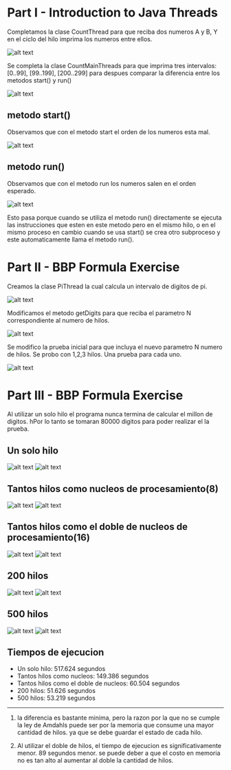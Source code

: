 # Part I - Introduction to Java Threads

Completamos la clase CountThread para que reciba dos numeros A y B, Y en el ciclo del hilo imprima los numeros entre ellos.

![alt text](https://github.com/diego2097/lab1-arsw/blob/master/BBP_formula/img/picture_1.1.PNG "CountThread")

Se completa la clase CountMainThreads para que imprima tres intervalos: [0..99], [99..199], [200..299] para despues comparar la diferencia entre los metodos start() y run()

![alt text](https://github.com/diego2097/lab1-arsw/blob/master/BBP_formula/img/picture_1.2.PNG "CountThreadsMain")

## metodo start()
Observamos que con el metodo start el orden de los numeros esta mal. 

![alt text](https://github.com/diego2097/lab1-arsw/blob/master/BBP_formula/img/picture_start.PNG "start")

## metodo run()
Observamos que con el metodo run los numeros salen en el orden esperado. 

![alt text](https://github.com/diego2097/lab1-arsw/blob/master/BBP_formula/img/picture_run.PNG "Run")

Esto pasa porque cuando se utiliza el metodo run() directamente se ejecuta las instrucciones que esten en este metodo pero en el mismo hilo, o en el mismo proceso
en cambio cuando se usa start() se crea otro subproceso y este automaticamente llama el metodo run(). 

# Part II - BBP Formula Exercise

Creamos la clase PiThread la cual calcula un intervalo de digitos de pi. 

![alt text](https://github.com/diego2097/lab1-arsw/blob/master/BBP_formula/img/picture_2.1.PNG "PiThread")

Modificamos el metodo getDigits para que reciba el parametro N correspondiente al numero de hilos.

![alt text](https://github.com/diego2097/lab1-arsw/blob/master/BBP_formula/img/picture_2.2.PNG "getDigits")

Se modifico la prueba inicial para que incluya el nuevo parametro N numero de hilos. Se probo con 1,2,3 hilos. Una prueba para cada uno. 

![alt text](https://github.com/diego2097/lab1-arsw/blob/master/BBP_formula/img/picture_2.3.PNG "test")

# Part III - BBP Formula Exercise

Al utilizar un solo hilo el programa nunca termina de calcular el millon de digitos. hPor lo tanto se tomaran 80000 digitos para poder realizar el la prueba.

## Un solo hilo 

![alt text](https://github.com/diego2097/lab1-arsw/blob/master/BBP_formula/img/onethread_threads.PNG "onethread_threads")
![alt text](https://github.com/diego2097/lab1-arsw/blob/master/BBP_formula/img/onethread_memory.PNG "onethread_memory")

## Tantos hilos como nucleos de procesamiento(8)

![alt text](https://github.com/diego2097/lab1-arsw/blob/master/BBP_formula/img/available_threads.PNG "available_threads")
![alt text](https://github.com/diego2097/lab1-arsw/blob/master/BBP_formula/img/available_memory.PNG "available_memory")

## Tantos hilos como el doble de nucleos de procesamiento(16)

![alt text](https://github.com/diego2097/lab1-arsw/blob/master/BBP_formula/img/double_threads.PNG "double_threads")
![alt text](https://github.com/diego2097/lab1-arsw/blob/master/BBP_formula/img/double_memory.PNG "double_memory")
	
## 200 hilos 

![alt text](https://github.com/diego2097/lab1-arsw/blob/master/BBP_formula/img/200_threads.PNG "200_threads")
![alt text](https://github.com/diego2097/lab1-arsw/blob/master/BBP_formula/img/200_memory.PNG "200_memory")
	
## 500 hilos

![alt text](https://github.com/diego2097/lab1-arsw/blob/master/BBP_formula/img/500_threads.PNG "500_threads")
![alt text](https://github.com/diego2097/lab1-arsw/blob/master/BBP_formula/img/500_memory.PNG "500_memory")
	

## Tiempos de ejecucion 

- Un solo hilo: 517.624 segundos 
- Tantos hilos como nucleos: 149.386 segundos 
- Tantos hilos como el doble de nucleos: 60.504 segundos 
- 200 hilos: 51.626 segundos 
- 500 hilos: 53.219 segundos

-------------


1. la diferencia es bastante minima, pero la razon por la que no se cumple la ley de Amdahls puede ser por la memoria que consume una mayor cantidad de hilos. ya que se debe guardar el estado de cada hilo.  

2. Al utilizar el doble de hilos, el tiempo de ejecucion es significativamente menor. 89 segundos menor. se puede deber a que el costo en memoria no es tan alto al aumentar al doble la cantidad de hilos. 


 
